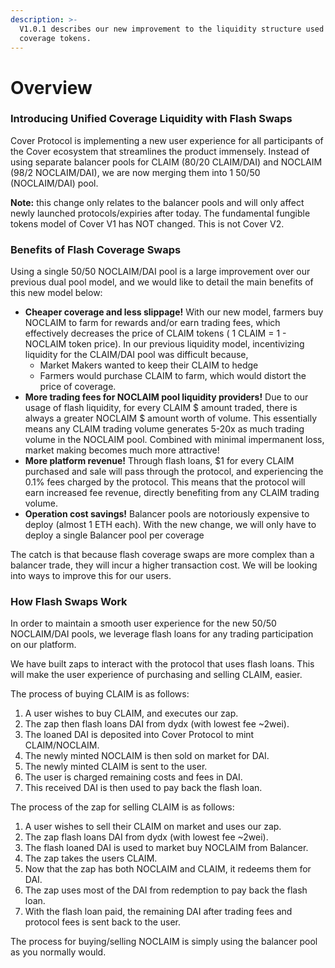 ```yaml
---
description: >-
  V1.0.1 describes our new improvement to the liquidity structure used for
  coverage tokens.
---
```


# Overview

### Introducing Unified Coverage Liquidity with Flash Swaps

Cover Protocol is implementing a new user experience for all participants of the Cover ecosystem that streamlines the product immensely. Instead of using separate balancer pools for CLAIM \(80/20 CLAIM/DAI\) and NOCLAIM \(98/2 NOCLAIM/DAI\), we are now merging them into 1 50/50 \(NOCLAIM/DAI\) pool. 

**Note:** this change only relates to the balancer pools and will only affect newly launched protocols/expiries after today. The fundamental fungible tokens model of Cover V1 has NOT changed. This is not Cover V2.

### **Benefits of Flash Coverage Swaps**

Using a single 50/50 NOCLAIM/DAI pool is a large improvement over our previous dual pool model, and we would like to detail the main benefits of this new model below:

* **Cheaper coverage and less slippage!** With our new model, farmers buy NOCLAIM to farm for rewards and/or earn trading fees, which effectively decreases the price of CLAIM tokens \( 1 CLAIM = 1 - NOCLAIM token price\). In our previous liquidity model, incentivizing liquidity for the CLAIM/DAI pool was difficult because,
  * Market Makers wanted to keep their CLAIM to hedge
  * Farmers would purchase CLAIM to farm, which would distort the price of coverage. 
* **More trading fees for NOCLAIM pool liquidity providers!** Due to our usage of flash liquidity, for every CLAIM $ amount traded, there is always a greater NOCLAIM $ amount worth of volume. This essentially means any CLAIM trading volume generates 5-20x as much trading volume in the NOCLAIM pool. Combined with minimal impermanent loss, market making becomes much more attractive!
* **More platform revenue!** Through flash loans, $1 for every CLAIM purchased and sale will pass through the protocol, and experiencing the 0.1% fees charged by the protocol. This means that the protocol will earn increased fee revenue, directly benefiting from any CLAIM trading volume.
* **Operation cost savings!** Balancer pools are notoriously expensive to deploy \(almost 1 ETH each\). With the new change, we will only have to deploy a single Balancer pool per coverage

The catch is that because flash coverage swaps are more complex than a balancer trade, they will incur a higher transaction cost. We will be looking into ways to improve this for our users.  


### How Flash Swaps Work

In order to maintain a smooth user experience for the new 50/50 NOCLAIM/DAI pools, we leverage flash loans for any trading participation on our platform.

We have built zaps to interact with the protocol that uses flash loans. This will make the user experience of purchasing and selling CLAIM, easier.

The process of buying CLAIM is as follows:

1. A user wishes to buy CLAIM, and executes our zap.
2. The zap then flash loans DAI from dydx \(with lowest fee ~2wei\).
3. The loaned DAI is deposited into Cover Protocol to mint CLAIM/NOCLAIM.
4. The newly minted NOCLAIM is then sold on market for DAI.
5. The newly minted CLAIM is sent to the user.
6. The user is charged remaining costs and fees in DAI.
7. This received DAI is then used to pay back the flash loan.

The process of the zap for selling CLAIM is as follows:

1. A user wishes to sell their CLAIM on market and uses our zap.
2. The zap flash loans DAI from dydx \(with lowest fee ~2wei\).
3. The flash loaned DAI is used to market buy NOCLAIM from Balancer.
4. The zap takes the users CLAIM.
5. Now that the zap has both NOCLAIM and CLAIM, it redeems them for DAI.
6. The zap uses most of the DAI from redemption to pay back the flash loan.
7. With the flash loan paid, the remaining DAI after trading fees and protocol fees is sent back to the user.

The process for buying/selling NOCLAIM is simply using the balancer pool as you normally would.  




